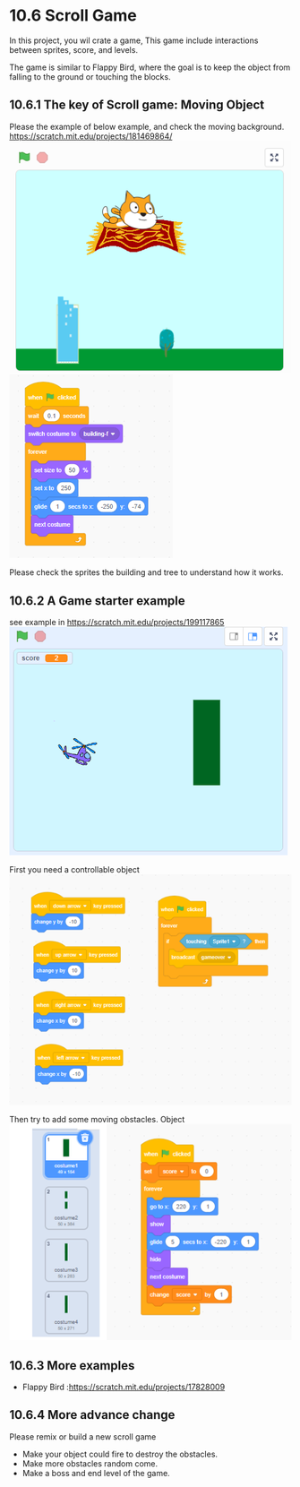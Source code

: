 # 10.6 Scroll Game

In this project, you wil crate a game, This game include interactions between sprites, score, and levels.

The game is similar to Flappy Bird, where the goal is to keep the object from falling to the ground or touching the blocks.

## 10.6.1  The key of Scroll game: Moving Object

Please the example of below example, and check the moving background.
<https://scratch.mit.edu/projects/181469864/>
![fly](10.6.1_fly.png)
![code](10.6.1_CodeOfScrollBg.png)

Please check the sprites the building and tree to understand how it works.

## 10.6.2 A Game starter example

see example in <https://scratch.mit.edu/projects/199117865>
![](10.6.1_scrollgameExample.png)

First you need a controllable object
![](10.6.1_ControlObject.png)

Then try to add some moving obstacles.
Object
![](10.6.1_MovingObject.png)

## 10.6.3 More examples

- Flappy Bird :<https://scratch.mit.edu/projects/17828009>

## 10.6.4 More advance change

Please remix or build a new scroll game

- Make your object could fire to destroy the obstacles.
- Make more obstacles random come.  
- Make a boss and end level of the game.
